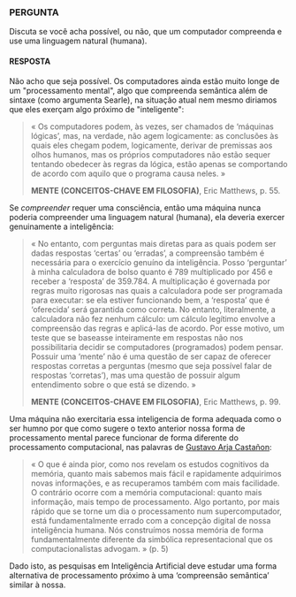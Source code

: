 ### PERGUNTA

Discuta se você acha possível, ou não, que um computador compreenda e use uma linguagem natural (humana).

#### RESPOSTA

Não acho que seja possível. Os computadores ainda estão muito longe de um "processamento mental", algo que compreenda semântica além de sintaxe (como argumenta Searle), na situação atual nem mesmo diriamos que eles exerçam algo próximo de "inteligente":
> « Os computadores podem, às vezes, ser chamados de ‘máquinas lógicas’, mas, na verdade, não agem logicamente: as conclusões às quais eles chegam podem, logicamente, derivar de premissas aos olhos humanos, mas os próprios computadores não estão sequer tentando obedecer às regras da lógica, estão apenas se comportando de acordo com aquilo que o programa causa neles. »
>
> **MENTE (CONCEITOS-CHAVE EM FILOSOFIA)**, Eric Matthews, p. 55.

Se *compreender* requer uma consciência, então uma máquina nunca poderia compreender uma linguagem natural (humana), ela deveria exercer genuinamente a inteligência:
> « No entanto, com perguntas mais diretas para as quais podem ser dadas respostas ‘certas’ ou ‘erradas’, a compreensão também é necessária para o exercício genuíno da inteligência. Posso ‘perguntar’ à minha calculadora de bolso quanto é 789 multiplicado por 456 e receber a ‘resposta’ de 359.784. A multiplicação é governada por regras muito rigorosas nas quais a calculadora pode ser programada para executar: se ela estiver funcionando bem, a ‘resposta’ que é ‘oferecida’ será garantida como correta. No entanto, literalmente, a calculadora não fez nenhum cálculo: um cálculo legítimo envolve a compreensão das regras e aplicá-las de acordo. Por esse motivo, um teste que se baseasse inteiramente em respostas não nos possibilitaria decidir se computadores (programados) podem pensar. Possuir uma ‘mente’ não é uma questão de ser capaz de oferecer respostas corretas a perguntas (mesmo que seja possível falar de respostas ‘corretas’), mas uma questão de possuir algum entendimento sobre o que está se dizendo. »
>
> **MENTE (CONCEITOS-CHAVE EM FILOSOFIA)**, Eric Matthews, p. 99.

Uma máquina não exercitaria essa inteligencia de forma adequada como o ser humno por que como sugere o texto anterior nossa forma de processamento mental parece funcionar de forma diferente do processamento computacional, nas palavras de [Gustavo Arja Castañon](http://www.cienciasecognicao.org/revista/index.php/cec/article/view/599):
> « O que é ainda pior, como nos revelam os estudos cognitivos da memória, quanto mais sabemos mais fácil e rapidamente adquirimos novas informações, e as recuperamos também com mais facilidade. O contrário ocorre com a memória computacional: quanto mais informação, mais tempo de processamento. Algo portanto, por mais rápido que se torne um dia o processamento num supercomputador, está fundamentalmente errado com a concepção digital de nossa inteligência humana. Nós construímos nossa memória de forma fundamentalmente diferente da simbólica representacional que os computacionalistas advogam. » (p. 5)

Dado isto, as pesquisas em Inteligência Artificial deve estudar uma forma alternativa de processamento próximo à uma ‘compreensão semântica’ similar à nossa.
